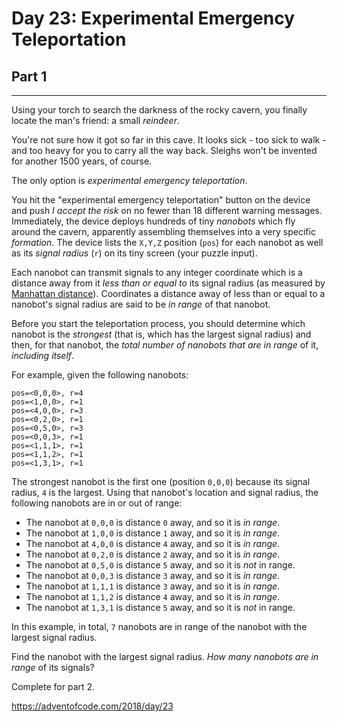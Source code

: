 # Day 23: Experimental Emergency Teleportation
## Part 1
----------------------------------------------------

Using your torch to search the darkness of the rocky cavern, you finally locate the man's friend: a small *reindeer*.

You're not sure how it got so far in this cave. It looks sick - too sick to walk - and too heavy for you to carry all the way back. Sleighs won't be invented for another 1500 years, of course.

The only option is *experimental emergency teleportation*.

You hit the "experimental emergency teleportation" button on the device and push *I accept the risk* on no fewer than 18 different warning messages. Immediately, the device deploys hundreds of tiny *nanobots* which fly around the cavern, apparently assembling themselves into a very specific *formation*. The device lists the `X,Y,Z` position (`pos`) for each nanobot as well as its *signal radius* (`r`) on its tiny screen (your puzzle input).

Each nanobot can transmit signals to any integer coordinate which is a distance away from it *less than or equal to* its signal radius (as measured by [Manhattan distance](https://en.wikipedia.org/wiki/Taxicab_geometry)). Coordinates a distance away of less than or equal to a nanobot's signal radius are said to be *in range* of that nanobot.

Before you start the teleportation process, you should determine which nanobot is the *strongest* (that is, which has the largest signal radius) and then, for that nanobot, the *total number of nanobots that are in range* of it, *including itself*.

For example, given the following nanobots:

```
pos=<0,0,0>, r=4
pos=<1,0,0>, r=1
pos=<4,0,0>, r=3
pos=<0,2,0>, r=1
pos=<0,5,0>, r=3
pos=<0,0,3>, r=1
pos=<1,1,1>, r=1
pos=<1,1,2>, r=1
pos=<1,3,1>, r=1

```

The strongest nanobot is the first one (position `0,0,0`) because its signal radius, `4` is the largest. Using that nanobot's location and signal radius, the following nanobots are in or out of range:

* The nanobot at `0,0,0` is distance `0` away, and so it is *in range*.
* The nanobot at `1,0,0` is distance `1` away, and so it is *in range*.
* The nanobot at `4,0,0` is distance `4` away, and so it is *in range*.
* The nanobot at `0,2,0` is distance `2` away, and so it is *in range*.
* The nanobot at `0,5,0` is distance `5` away, and so it is *not* in range.
* The nanobot at `0,0,3` is distance `3` away, and so it is *in range*.
* The nanobot at `1,1,1` is distance `3` away, and so it is *in range*.
* The nanobot at `1,1,2` is distance `4` away, and so it is *in range*.
* The nanobot at `1,3,1` is distance `5` away, and so it is *not* in range.

In this example, in total, `7` nanobots are in range of the nanobot with the largest signal radius.

Find the nanobot with the largest signal radius. *How many nanobots are in range* of its signals?



Complete for part 2.

https://adventofcode.com/2018/day/23

